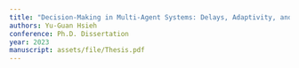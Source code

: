 ```yaml
---
title: "Decision-Making in Multi-Agent Systems: Delays, Adaptivity, and Learning in Games"
authors: Yu-Guan Hsieh
conference: Ph.D. Dissertation
year: 2023
manuscript: assets/file/Thesis.pdf
---
```

